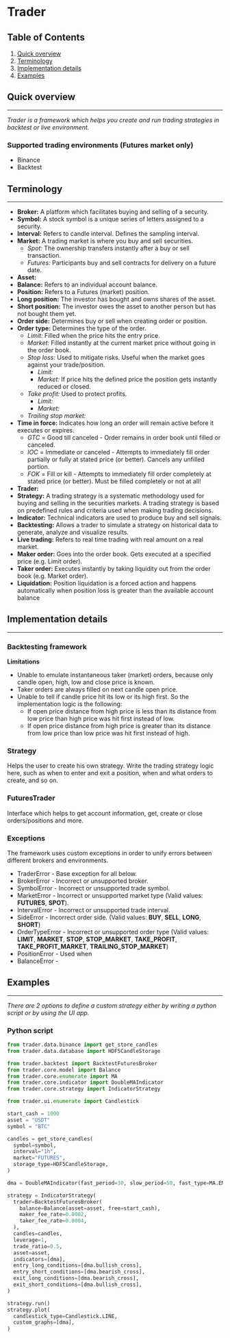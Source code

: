 # Trader

## Table of Contents
1. [Quick overview](#quick-overview)
2. [Terminology](#terminology)
3. [Implementation details](#implementation-details)
4. [Examples](#examples)

## Quick overview

---

*Trader is a framework which helps you create and run 
trading strategies in backtest or live environment.*

### Supported trading environments (Futures market only)
- Binance
- Backtest


## Terminology

---

- **Broker:** A platform which facilitates buying and selling of a security.
- **Symbol:** A stock symbol is a unique series of letters 
assigned to a security.
- **Interval:** Refers to candle interval. Defines the sampling interval.
- **Market:** A trading market is where you buy and sell securities.
  - *Spot:* The ownership transfers instantly after a buy or sell transaction.
  - *Futures:* Participants buy and sell contracts for delivery on a future date.
- **Asset:** 
- **Balance:** Refers to an individual account balance.
- **Position:** Refers to a Futures (market) position.
- **Long position:** The investor has bought and owns shares of the asset.
- **Short position:** The investor owes the asset to another person but has not bought them yet.
- **Order side:** Determines buy or sell when creating order or position.
- **Order type:** Determines the type of the order.
  - *Limit:* Filled when the price hits the entry price.
  - *Market:* Filled instantly at the current market price without going in the order book.
  - *Stop loss:* Used to mitigate risks. Useful when the market goes against your trade/position.
    - *Limit:* 
    - *Market:* If price hits the defined price the position gets instantly reduced or closed.
  - *Take profit:* Used to protect profits.
    - *Limit:*
    - *Market:*
  - *Trailing stop market:* 
- **Time in force:** Indicates how long an order will remain active before it executes or expires.
  - *GTC* = Good till canceled - Order remains in order book until filled or canceled.
  - *IOC* = Immediate or canceled - Attempts to immediately fill order partially or fully at stated price (or better).
Cancels any unfilled portion.
  - *FOK* = Fill or kill - Attempts to immediately fill order completely at stated price (or better). 
Must be filled completely or not at all!
- **Trader:** 
- **Strategy:** A trading strategy is a systematic methodology 
used for buying and selling in the securities markets. 
A trading strategy is based on predefined rules and criteria 
used when making trading decisions.
- **Indicator:** Technical indicators are used to produce buy and sell signals.
- **Backtesting:** Allows a trader to simulate a strategy on historical data to generate, analyze and visualize results.
- **Live trading:** Refers to real time trading with real amount on a real market.
- **Maker order:** Goes into the order book. Gets executed at a specified price (e.g. Limit order).
- **Taker order:** Executes instantly by taking liquidity out from the order book (e.g. Market order).
- **Liquidation:** Position liquidation is a forced action and happens automatically 
when position loss is greater than the available account balance

## Implementation details

---

### Backtesting framework

**Limitations** 
  * Unable to emulate instantaneous taker (market) orders, 
because only candle open, high, low and close price is known. 
  * Taker orders are always filled on next candle open price.
  * Unable to tell if candle price hit its low or its high first. So the implementation logic is the following:
    * If open price distance from high price is less than its distance from low price 
  than high price was hit first instead of low.
    * If open price distance from high price is greater than its distance from low price 
  than low price was hit first instead of high.
    
### Strategy

Helps the user to create his own strategy.
Write the trading strategy logic here, 
such as when to enter and exit a position, 
when and what orders to create, and so on.

### FuturesTrader

Interface which helps to get account information, get, create or close orders/positions and more.

### Exceptions

The framework uses custom exceptions in order to
unify errors between different brokers and environments.

- TraderError - Base exception for all below.
- BrokerError - Incorrect or unsupported broker.
- SymbolError - Incorrect or unsupported trade symbol.
- MarketError - Incorrect or unsupported market type (Valid values: **FUTURES**, **SPOT**).
- IntervalError - Incorrect or unsupported trade interval.
- SideError - Incorrect order side. (Valid values: **BUY**, **SELL**, **LONG**, **SHORT**)
- OrderTypeError - Incorrect or unsupported order type 
(Valid values: **LIMIT**, **MARKET**, **STOP**, **STOP_MARKET**, **TAKE_PROFIT**, **TAKE_PROFIT_MARKET**, **TRAILING_STOP_MARKET**)
- PositionError - Used when
- BalanceError - 

## Examples

---

*There are 2 options to define a custom strategy either
by writing a python script or by using the UI app.*

### Python script

```python
from trader.data.binance import get_store_candles
from trader.data.database import HDF5CandleStorage

from trader.backtest import BacktestFuturesBroker
from trader.core.model import Balance
from trader.core.enumerate import MA
from trader.core.indicator import DoubleMAIndicator
from trader.core.strategy import IndicatorStrategy

from trader.ui.enumerate import Candlestick

start_cash = 1000
asset = "USDT"
symbol = "BTC"

candles = get_store_candles(
  symbol=symbol,
  interval="1h",
  market="FUTURES",
  storage_type=HDF5CandleStorage,
)

dma = DoubleMAIndicator(fast_period=30, slow_period=50, fast_type=MA.EMA, slow_type=MA.EMA)

strategy = IndicatorStrategy(
  trader=BacktestFuturesBroker(
    balance=Balance(asset=asset, free=start_cash),
    maker_fee_rate=0.0002,
    taker_fee_rate=0.0004,
  ),
  candles=candles,
  leverage=1,
  trade_ratio=0.5,
  asset=asset,
  indicators=[dma],
  entry_long_conditions=[dma.bullish_cross],
  entry_short_conditions=[dma.bearish_cross],
  exit_long_conditions=[dma.bearish_cross],
  exit_short_conditions=[dma.bullish_cross],
)

strategy.run()
strategy.plot(
  candlestick_type=Candlestick.LINE,
  custom_graphs=[dma],
)

```
